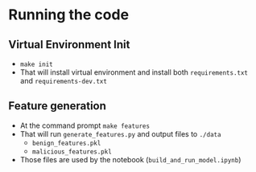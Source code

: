 # Running the code
## Virtual Environment Init
* `make init` 
* That will install virtual environment and install both `requirements.txt` and `requirements-dev.txt`
## Feature generation
* At the command prompt `make features`
* That will run `generate_features.py` and output files to `./data`
   * `benign_features.pkl`
   * `malicious_features.pkl`
* Those files are used by the notebook (`build_and_run_model.ipynb`)